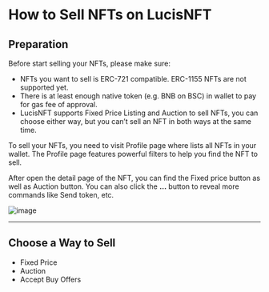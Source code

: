 # How to Sell NFTs on LucisNFT

## Preparation

Before start selling your NFTs, please make sure:

-   NFTs you want to sell is ERC-721 compatible. ERC-1155 NFTs are not supported yet.
-   There is at least enough native token (e.g. BNB on BSC) in wallet to pay for gas fee of approval.
-   LucisNFT supports Fixed Price Listing and Auction to sell NFTs, you can choose either way, but you can’t sell an NFT in both ways at the same time.

To sell your NFTs, you need to visit Profile page where lists all NFTs in your wallet. The Profile page features powerful filters to help you find the NFT to sell.

After open the detail page of the NFT, you can find the Fixed price button as well as Auction button. You can also click the **…** button to reveal more commands like Send token, etc.

![image](https://lucis-image.s3.ap-southeast-1.amazonaws.com/doc1.png)

___

## Choose a Way to Sell

-   Fixed Price
-   Auction
-   Accept Buy Offers